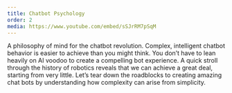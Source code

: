 ```yaml
---
title: Chatbot Psychology
order: 2
media: https://www.youtube.com/embed/sSJrRM7pSqM
---
```


A philosophy of mind for the chatbot revolution. Complex, intelligent chatbot behavior is easier to achieve than you might think. You don’t have to lean heavily on AI voodoo to create a compelling bot experience. A quick stroll through the history of robotics reveals that we can achieve a great deal, starting from very little. Let’s tear down the roadblocks to creating amazing chat bots by understanding how complexity can arise from simplicity.